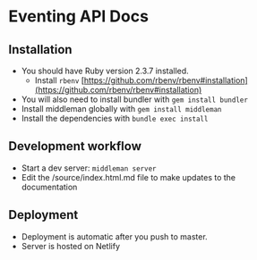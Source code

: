 # Eventing API Docs

## Installation

- You should have Ruby version 2.3.7 installed.
  - Install `rbenv` [https://github.com/rbenv/rbenv#installation](https://github.com/rbenv/rbenv#installation)
- You will also need to install bundler with `gem install bundler`
- Install middleman globally with `gem install middleman`
- Install the dependencies with `bundle exec install`

## Development workflow

- Start a dev server: `middleman server`
- Edit the /source/index.html.md file to make updates to the documentation

## Deployment

- Deployment is automatic after you push to master.
- Server is hosted on Netlify

